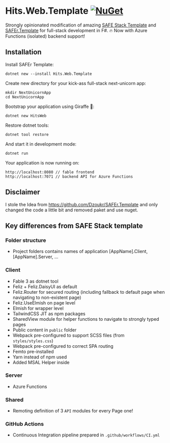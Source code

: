 # Hits.Web.Template [![NuGet](https://img.shields.io/nuget/v/SAFEr.Template.svg?style=flat-square)](https://www.nuget.org/packages/SAFEr.Template/)

Strongly opinionated modification of amazing [SAFE Stack Template](https://safe-stack.github.io/) and [SAFEr.Template](https://github.com/Dzoukr/SAFEr.Template) for full-stack development in F#. 🔥 Now with Azure Functions (isolated) backend support!

## Installation

Install SAFEr Template:

    dotnet new --install Hits.Web.Template

Create new directory for your kick-ass full-stack next-unicorn app:

    mkdir NextUnicornApp
    cd NextUnicornApp

Bootstrap your application using Giraffe 🦒:

    dotnet new HitsWeb


Restore dotnet tools:

    dotnet tool restore

And start it in development mode:

    dotnet run

Your application is now running on:

    http://localhost:8080 // fable frontend
    http://localhost:7071 // backend API for Azure Functions


## Disclaimer

I stole the Idea from https://github.com/Dzoukr/SAFEr.Template and only changed the code a little bit and removed paket and use nuget.

## Key differences from SAFE Stack template

### Folder structure

- Project folders contains names of application [AppName].Client, [AppName].Server, ...

### Client

- Fable 3 as dotnet tool
- Feliz + Feliz.DaisyUI as default
- Feliz.Router for secured routing (including fallback to default page when navigating to non-existent page)
- Feliz.UseElmish on page level
- Elmish for wrapper level
- TailwindCSS JIT as npm packages
- SharedView module for helper functions to navigate to strongly typed pages
- Public content in `public` folder
- Webpack pre-configured to support SCSS files (from `styles/styles.css`)
- Webpack pre-configured to correct SPA routing
- Femto pre-installed
- Yarn instead of npm used
- Added MSAL Helper inside

### Server

- Azure Functions

### Shared

- Remoting definition of 3 `API` modules for every Page one!

### GitHub Actions

- Continuous Integration pipeline prepared in `.github/workflows/CI.yml`